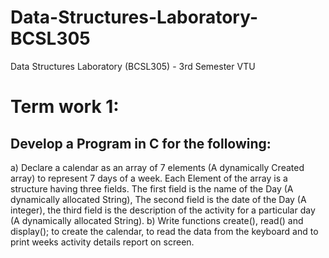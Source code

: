 # Data-Structures-Laboratory-BCSL305
Data Structures Laboratory (BCSL305) - 3rd Semester VTU

# Term work 1:
## Develop a Program in C for the following: 
a) Declare a calendar as an array of 7 elements (A dynamically Created array) to represent 
7 days of a week. Each Element of the array is a structure having three fields. The first 
field is the name of the Day (A dynamically allocated String), The second field is the 
date of the Day (A integer), the third field is the description of the activity for a 
particular day (A dynamically allocated String). 
b) Write functions create(), read() and display(); to create the calendar, to read the data 
from the keyboard and to print weeks activity details report on screen.
